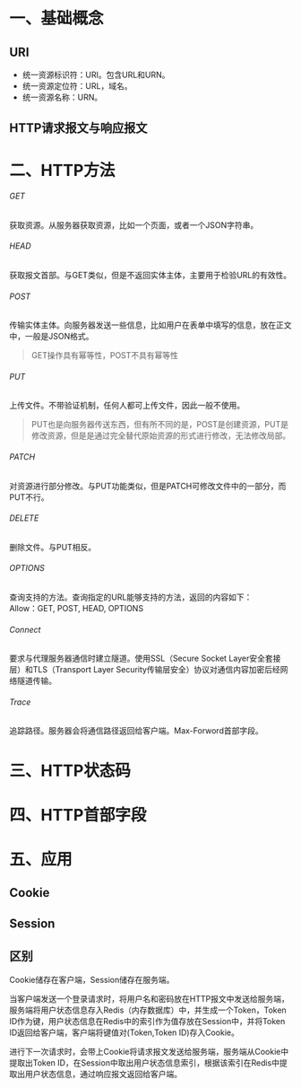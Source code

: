 # 一、基础概念
## URI
* 统一资源标识符：URI。包含URL和URN。
* 统一资源定位符：URL，域名。  
* 统一资源名称：URN。

## HTTP请求报文与响应报文

# 二、HTTP方法
###### GET
获取资源。从服务器获取资源，比如一个页面，或者一个JSON字符串。   
###### HEAD
获取报文首部。与GET类似，但是不返回实体主体，主要用于检验URL的有效性。
###### POST
传输实体主体。向服务器发送一些信息，比如用户在表单中填写的信息，放在正文中，一般是JSON格式。  
>GET操作具有幂等性，POST不具有幂等性
###### PUT
上传文件。不带验证机制，任何人都可上传文件，因此一般不使用。
>PUT也是向服务器传送东西，但有所不同的是，POST是创建资源，PUT是修改资源，但是是通过完全替代原始资源的形式进行修改，无法修改局部。  
###### PATCH
对资源进行部分修改。与PUT功能类似，但是PATCH可修改文件中的一部分，而PUT不行。  
###### DELETE
删除文件。与PUT相反。  
###### OPTIONS
查询支持的方法。查询指定的URL能够支持的方法，返回的内容如下：  
Allow：GET, POST, HEAD, OPTIONS
###### Connect
要求与代理服务器通信时建立隧道。使用SSL（Secure Socket Layer安全套接层）和TLS（Transport Layer Security传输层安全）协议对通信内容加密后经网络隧道传输。
###### Trace
追踪路径。服务器会将通信路径返回给客户端。Max-Forword首部字段。

# 三、HTTP状态码


# 四、HTTP首部字段

# 五、应用
## Cookie
## Session
## 区别
Cookie储存在客户端，Session储存在服务端。  

当客户端发送一个登录请求时，将用户名和密码放在HTTP报文中发送给服务端，服务端将用户状态信息存入Redis（内存数据库）中，并生成一个Token，Token ID作为键，用户状态信息在Redis中的索引作为值存放在Session中，并将Token ID返回给客户端，客户端将键值对(Token,Token ID)存入Cookie。  

进行下一次请求时，会带上Cookie将请求报文发送给服务端，服务端从Cookie中提取出Token ID，在Session中取出用户状态信息索引，根据该索引在Redis中提取出用户状态信息，通过响应报文返回给客户端。
